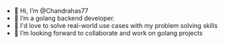 - 👋 Hi, I’m @Chandrahas77
- 👀 I’m a golang backend developer.
- 🌱 I'd love to solve real-world use cases with my problem solving skills
- 💞️ I’m looking forward to collaborate and work on golang projects

<!---
Chandrahas77/Chandrahas77 is a ✨ special ✨ repository because its `README.md` (this file) appears on your GitHub profile.
You can click the Preview link to take a look at your changes.
--->
